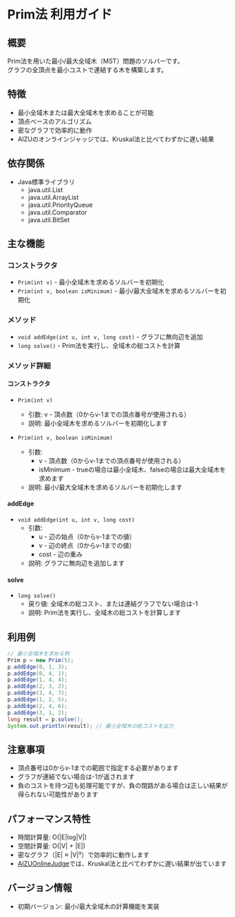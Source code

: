 # Prim法 利用ガイド

## 概要

Prim法を用いた最小/最大全域木（MST）問題のソルバーです。  
グラフの全頂点を最小コストで連結する木を構築します。

## 特徴

- 最小全域木または最大全域木を求めることが可能
- 頂点ベースのアルゴリズム
- 密なグラフで効率的に動作
- AIZUのオンラインジャッジでは、Kruskal法と比べてわずかに遅い結果

## 依存関係

- Java標準ライブラリ
	- java.util.List
	- java.util.ArrayList
	- java.util.PriorityQueue
	- java.util.Comparator
	- java.util.BitSet

## 主な機能

### コンストラクタ

- `Prim(int v)` - 最小全域木を求めるソルバーを初期化
- `Prim(int v, boolean isMinimum)` - 最小/最大全域木を求めるソルバーを初期化

### メソッド

- `void addEdge(int u, int v, long cost)` - グラフに無向辺を追加
- `long solve()` - Prim法を実行し、全域木の総コストを計算

### メソッド詳細

#### コンストラクタ

- `Prim(int v)`
	- 引数: v - 頂点数（0からv-1までの頂点番号が使用される）
	- 説明: 最小全域木を求めるソルバーを初期化します

- `Prim(int v, boolean isMinimum)`
	- 引数:
		- v - 頂点数（0からv-1までの頂点番号が使用される）
		- isMinimum - trueの場合は最小全域木、falseの場合は最大全域木を求めます
	- 説明: 最小/最大全域木を求めるソルバーを初期化します

#### addEdge

- `void addEdge(int u, int v, long cost)`
	- 引数:
		- u - 辺の始点（0からv-1までの値）
		- v - 辺の終点（0からv-1までの値）
		- cost - 辺の重み
	- 説明: グラフに無向辺を追加します

#### solve

- `long solve()`
	- 戻り値: 全域木の総コスト、または連結グラフでない場合は-1
	- 説明: Prim法を実行し、全域木の総コストを計算します

## 利用例

```java
// 最小全域木を求める例
Prim p = new Prim(5);
p.addEdge(0, 1, 3);
p.addEdge(0, 4, 1);
p.addEdge(1, 4, 4);
p.addEdge(2, 3, 2);
p.addEdge(3, 4, 7);
p.addEdge(1, 2, 5);
p.addEdge(2, 4, 6);
p.addEdge(3, 1, 2);
long result = p.solve();
System.out.println(result); // 最小全域木の総コストを出力
```

## 注意事項

- 頂点番号は0からv-1までの範囲で指定する必要があります
- グラフが連結でない場合は-1が返されます
- 負のコストを持つ辺も処理可能ですが、負の閉路がある場合は正しい結果が得られない可能性があります

## パフォーマンス特性

- 時間計算量: O(|E|log|V|)
- 空間計算量: O(|V| + |E|)
- 密なグラフ（|E| ≈ |V|²）で効率的に動作します
- [AIZUOnlineJudge](https://onlinejudge.u-aizu.ac.jp/courses/library/5/GRL/2/GRL_2_A)では、Kruskal法と比べてわずかに遅い結果が出ています

## バージョン情報

- 初期バージョン: 最小/最大全域木の計算機能を実装